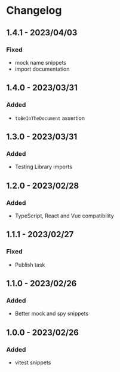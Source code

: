 # Changelog

<!-- http://keepachangelog.com/en/1.0.0/
Added       for new features.
Changed     for changes in existing functionality.
Deprecated  for once-stable features removed in upcoming releases.
Removed     for deprecated features removed in this release.
Fixed       for any bug fixes.
Security    to invite users to upgrade in case of vulnerabilities.
-->

## 1.4.1 - 2023/04/03

### Fixed

- mock name snippets
- import documentation

## 1.4.0 - 2023/03/31

### Added

- `toBeInTheDocument` assertion

## 1.3.0 - 2023/03/31

### Added

- Testing Library imports

## 1.2.0 - 2023/02/28

### Added

- TypeScript, React and Vue compatibility

## 1.1.1 - 2023/02/27

### Fixed

- Publish task

## 1.1.0 - 2023/02/26

### Added

- Better mock and spy snippets

## 1.0.0 - 2023/02/26

### Added

- vitest snippets
